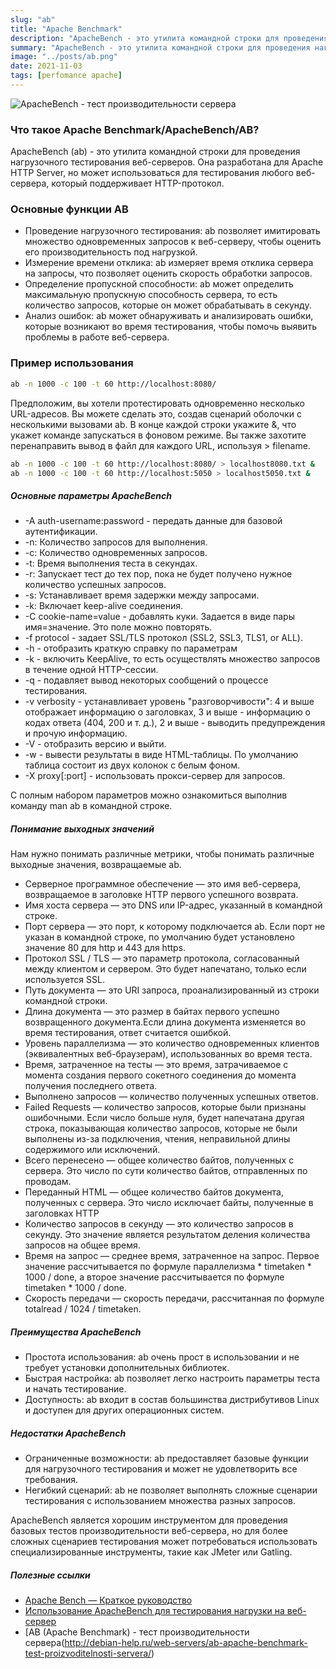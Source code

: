 ```yaml
---
slug: "ab"
title: "Apache Benchmark"
description: "ApacheBench - это утилита командной строки для проведения нагрузочного тестирования веб-серверов. Она разработана для Apache HTTP Server, но может использоваться для любого веб-сервера."
summary: "ApacheBench - это утилита командной строки для проведения нагрузочного тестирования веб-серверов. Она разработана для Apache HTTP Server, но может использоваться для любого веб-сервера."
image: "../posts/ab.png"
date: 2021-11-03
tags: [perfomance apache]
---
```


![ApacheBench - тест производительности сервера](../../posts/ab.png "ApacheBench - тест производительности сервера")

### Что такое Apache Benchmark/ApacheBench/AB?
ApacheBench (ab) - это утилита командной строки для проведения нагрузочного тестирования веб-серверов. Она разработана для Apache HTTP Server, но может использоваться для тестирования любого веб-сервера, который поддерживает HTTP-протокол.

### Основные функции AB
- Проведение нагрузочного тестирования: ab позволяет имитировать множество одновременных запросов к веб-серверу, чтобы оценить его производительность под нагрузкой.
- Измерение времени отклика: ab измеряет время отклика сервера на запросы, что позволяет оценить скорость обработки запросов.
- Определение пропускной способности: ab может определить максимальную пропускную способность сервера, то есть количество запросов, которые он может обрабатывать в секунду.
- Анализ ошибок: ab может обнаруживать и анализировать ошибки, которые возникают во время тестирования, чтобы помочь выявить проблемы в работе веб-сервера.

### Пример использования
```sh
ab -n 1000 -c 100 -t 60 http://localhost:8080/
```

Предположим, вы хотели протестировать одновременно несколько URL-адресов. Вы можете сделать это, создав сценарий оболочки с несколькими вызовами ab. В конце каждой строки укажите &, что укажет команде запускаться в фоновом режиме. Вы также захотите перенаправить вывод в файл для каждого URL, используя > filename. 
```sh
ab -n 1000 -c 100 -t 60 http://localhost:8080/ > localhost8080.txt &
ab -n 1000 -c 100 -t 60 http://localhost:5050 > localhost5050.txt &
```

##### Основные параметры ApacheBench
- -A auth-username:password - передать данные для базовой аутентификации.
- -n: Количество запросов для выполнения.
- -c: Количество одновременных запросов.
- -t: Время выполнения теста в секундах.
- -r: Запускает тест до тех пор, пока не будет получено нужное количество успешных запросов.
- -s: Устанавливает время задержки между запросами.
- -k: Включает keep-alive соединения.
- -С cookie-name=value - добавлять куки. Задается в виде пары имя=значение. Это поле можно повторять.
- -f protocol - задает SSL/TLS протокол (SSL2, SSL3, TLS1, or ALL).
- -h - отобразить краткую справку по параметрам
- -k - включить KeepAlive, то есть осуществлять множество запросов в течение одной HTTP-сессии.
- -q - подавляет вывод некоторых сообщений о процессе тестирования.
- -v verbosity - устанавливает уровень "разговорчивости": 4 и выше отображает информацию о заголовках, 3 и выше - информацию о кодах ответа (404, 200 и т. д.), 2 и выше - выводить предупреждения и прочую информацию.
- -V - отобразить версию и выйти.
- -w - вывести результаты в виде HTML-таблицы. По умолчанию таблица состоит из двух колонок с белым фоном.
- -X proxy[:port] - использовать прокси-сервер для запросов.

С полным набором параметров можно ознакомиться выполнив команду man ab в командной строке.

##### Понимание выходных значений
Нам нужно понимать различные метрики, чтобы понимать различные выходные значения, возвращаемые ab.
- Серверное программное обеспечение — это имя веб-сервера, возвращаемое в заголовке HTTP первого успешного возврата.
- Имя хоста сервера — это DNS или IP-адрес, указанный в командной строке.
- Порт сервера — это порт, к которому подключается ab. Если порт не указан в командной строке, по умолчанию будет установлено значение 80 для http и 443 для https.
- Протокол SSL / TLS — это параметр протокола, согласованный между клиентом и сервером. Это будет напечатано, только если используется SSL.
- Путь документа — это URI запроса, проанализированный из строки командной строки.
- Длина документа — это размер в байтах первого успешно возвращенного документа.Если длина документа изменяется во время тестирования, ответ считается ошибкой.
- Уровень параллелизма — это количество одновременных клиентов (эквивалентных веб-браузерам), использованных во время теста.
- Время, затраченное на тесты — это время, затрачиваемое с момента создания первого сокетного соединения до момента получения последнего ответа.
- Выполнено запросов — количество полученных успешных ответов.
- Failed Requests — количество запросов, которые были признаны ошибочными. Если число больше нуля, будет напечатана другая строка, показывающая количество запросов, которые не были выполнены из-за подключения, чтения, неправильной длины содержимого или исключений.
- Всего перенесено — общее количество байтов, полученных с сервера. Это число по сути количество байтов, отправленных по проводам.
- Переданный HTML — общее количество байтов документа, полученных с сервера. Это число исключает байты, полученные в заголовках HTTP
- Количество запросов в секунду — это количество запросов в секунду. Это значение является результатом деления количества запросов на общее время.
- Время на запрос — среднее время, затраченное на запрос. Первое значение рассчитывается по формуле параллелизма * timetaken * 1000 / done, а второе значение рассчитывается по формуле timetaken * 1000 / done.
- Скорость передачи — скорость передачи, рассчитанная по формуле totalread / 1024 / timetaken.

##### Преимущества ApacheBench
- Простота использования: ab очень прост в использовании и не требует установки дополнительных библиотек.
- Быстрая настройка: ab позволяет легко настроить параметры теста и начать тестирование.
- Доступность: ab входит в состав большинства дистрибутивов Linux и доступен для других операционных систем.

##### Недостатки ApacheBench
- Ограниченные возможности: ab предоставляет базовые функции для нагрузочного тестирования и может не удовлетворить все требования.
- Негибкий сценарий: ab не позволяет выполнять сложные сценарии тестирования с использованием множества разных запросов.

ApacheBench является хорошим инструментом для проведения базовых тестов производительности веб-сервера, но для более сложных сценариев тестирования может потребоваться использовать специализированные инструменты, такие как JMeter или Gatling.

##### Полезные ссылки
- [Apache Bench — Краткое руководство](https://coderlessons.com/tutorials/kachestvo-programmnogo-obespecheniia/izuchite-apache-bench/apache-bench-kratkoe-rukovodstvo)
- [Использование ApacheBench для тестирования нагрузки на веб-сервер](https://blog.sedicomm.com/2018/03/22/ispolzovanie-apache-bench-dlya-testirovaniya-nagruzki-na-veb-server/)
- [AB (Apache Benchmark) - тест производительности сервера(http://debian-help.ru/web-servers/ab-apache-benchmark-test-proizvoditelnosti-servera/)